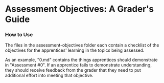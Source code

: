 # Assessment Objectives: A Grader's Guide

### How to Use
The files in the assessment-objectives folder each contain a checklist of the objectives for the apprentices' learning in the topics being assessed.

As an example, "0.md" contains the things apprentices should demonstrate in "Assessment #0". If an apprentice fails to demonstrate understanding, they should receive feedback from the grader that they need to put additional effort into meeting that objective.
